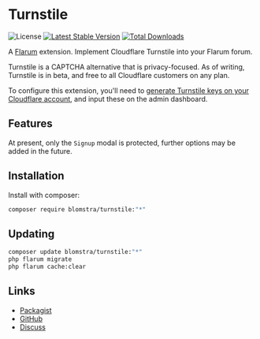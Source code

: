 # Turnstile

![License](https://img.shields.io/badge/license-MIT-blue.svg) [![Latest Stable Version](https://img.shields.io/packagist/v/blomstra/turnstile.svg)](https://packagist.org/packages/blomstra/turnstile) [![Total Downloads](https://img.shields.io/packagist/dt/blomstra/turnstile.svg)](https://packagist.org/packages/blomstra/turnstile)

A [Flarum](http://flarum.org) extension. Implement Cloudflare Turnstile into your Flarum forum.

Turnstile is a CAPTCHA alternative that is privacy-focused. As of writing, Turnstile is in beta, and free to all Cloudflare customers on any plan.

To configure this extension, you'll need to [generate Turnstile keys on your Cloudflare account](https://dash.cloudflare.com/?to=/:account/turnstile), and input these on the admin dashboard.

## Features

At present, only the `Signup` modal is protected, further options may be added in the future.

## Installation

Install with composer:

```sh
composer require blomstra/turnstile:"*"
```

## Updating

```sh
composer update blomstra/turnstile:"*"
php flarum migrate
php flarum cache:clear
```

## Links

- [Packagist](https://packagist.org/packages/blomstra/turnstile)
- [GitHub](https://github.com/blomstra/flarum-ext-turnstile)
- [Discuss](https://discuss.flarum.org/d/PUT_DISCUSS_SLUG_HERE)
